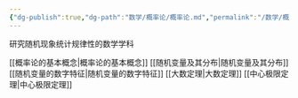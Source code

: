 ```yaml
---
{"dg-publish":true,"dg-path":"数学/概率论/概率论.md","permalink":"/数学/概率论/概率论/","pinned":true,"noteIcon":"","created":"2024-04-16T13:01:27.399+08:00","updated":"2024-04-20T18:54:51.158+08:00"}
---
```


研究随机现象统计规律性的数学学科

[[概率论的基本概念\|概率论的基本概念]]
[[随机变量及其分布\|随机变量及其分布]]
[[随机变量的数字特征\|随机变量的数字特征]]
[[大数定理\|大数定理]]
[[中心极限定理\|中心极限定理]]











